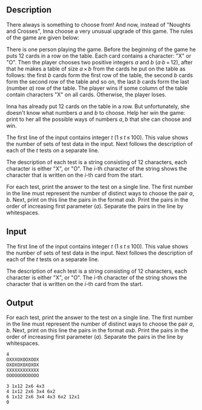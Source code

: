 ## Description

<div><p>There always is something to choose from! And now, instead of "Noughts and Crosses", Inna choose a very unusual upgrade of this game. The rules of the game are given below:</p><p>There is one person playing the game. Before the beginning of the game he puts 12 cards in a row on the table. Each card contains a character: "<span class="tex-font-style-tt">X</span>" or "<span class="tex-font-style-tt">O</span>". Then the player chooses two positive integers <span class="tex-span"><i>a</i></span> and <span class="tex-span"><i>b</i></span> <span class="tex-span">(<i>a</i>·<i>b</i> = 12)</span>, after that he makes a table of size <span class="tex-span"><i>a</i> × <i>b</i></span> from the cards he put on the table as follows: the first <span class="tex-span"><i>b</i></span> cards form the first row of the table, the second <span class="tex-span"><i>b</i></span> cards form the second row of the table and so on, the last <span class="tex-span"><i>b</i></span> cards form the last (number <span class="tex-span"><i>a</i></span>) row of the table. The player wins if some column of the table contain characters "<span class="tex-font-style-tt">X</span>" on all cards. Otherwise, the player loses.</p><p>Inna has already put 12 cards on the table in a row. But unfortunately, she doesn't know what numbers <span class="tex-span"><i>a</i></span> and <span class="tex-span"><i>b</i></span> to choose. Help her win the game: print to her all the possible ways of numbers <span class="tex-span"><i>a</i>, <i>b</i></span> that she can choose and win.</p></div><div class="input-specification"><p>The first line of the input contains integer <span class="tex-span"><i>t</i></span> <span class="tex-span">(1 ≤ <i>t</i> ≤ 100)</span>. This value shows the number of sets of test data in the input. Next follows the description of each of the <span class="tex-span"><i>t</i></span> tests on a separate line.</p><p>The description of each test is a string consisting of 12 characters, each character is either "<span class="tex-font-style-tt">X</span>", or "<span class="tex-font-style-tt">O</span>". The <span class="tex-span"><i>i</i></span>-th character of the string shows the character that is written on the <span class="tex-span"><i>i</i></span>-th card from the start.</p></div><div class="output-specification"><p>For each test, print the answer to the test on a single line. The first number in the line must represent the number of distinct ways to choose the pair <span class="tex-span"><i>a</i>, <i>b</i></span>. Next, print on this line the pairs in the format <span class="tex-font-style-tt"><span class="tex-span"><i>a</i></span>x<span class="tex-span"><i>b</i></span></span>. Print the pairs in the order of increasing first parameter (<span class="tex-span"><i>a</i></span>). Separate the pairs in the line by whitespaces.</p></div>

## Input

<p>The first line of the input contains integer <span class="tex-span"><i>t</i></span> <span class="tex-span">(1 ≤ <i>t</i> ≤ 100)</span>. This value shows the number of sets of test data in the input. Next follows the description of each of the <span class="tex-span"><i>t</i></span> tests on a separate line.</p><p>The description of each test is a string consisting of 12 characters, each character is either "<span class="tex-font-style-tt">X</span>", or "<span class="tex-font-style-tt">O</span>". The <span class="tex-span"><i>i</i></span>-th character of the string shows the character that is written on the <span class="tex-span"><i>i</i></span>-th card from the start.</p>

## Output

<p>For each test, print the answer to the test on a single line. The first number in the line must represent the number of distinct ways to choose the pair <span class="tex-span"><i>a</i>, <i>b</i></span>. Next, print on this line the pairs in the format <span class="tex-font-style-tt"><span class="tex-span"><i>a</i></span>x<span class="tex-span"><i>b</i></span></span>. Print the pairs in the order of increasing first parameter (<span class="tex-span"><i>a</i></span>). Separate the pairs in the line by whitespaces.</p>





```input1
4
OXXXOXOOXOOX
OXOXOXOXOXOX
XXXXXXXXXXXX
OOOOOOOOOOOO

```




```output1
3 1x12 2x6 4x3
4 1x12 2x6 3x4 6x2
6 1x12 2x6 3x4 4x3 6x2 12x1
0

```


